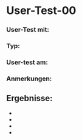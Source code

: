 # User-Test-00
### User-Test mit:
### Typ:
### User-test am:
### Anmerkungen: 
## Ergebnisse:
*
*
*
*
